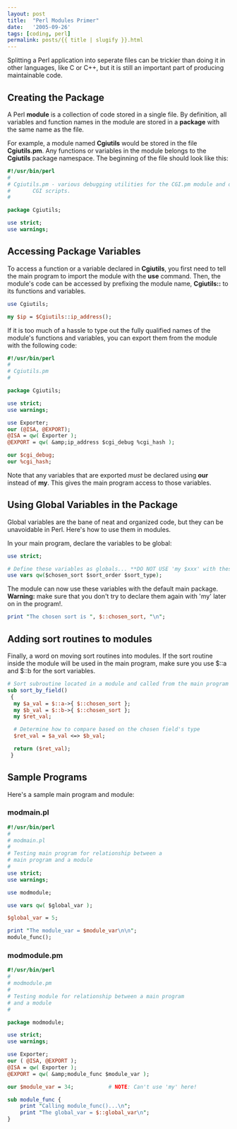 ```yaml
---
layout: post
title:  "Perl Modules Primer"
date:   '2005-09-26'
tags: [coding, perl]
permalink: posts/{{ title | slugify }}.html
---
```


Splitting a Perl application into seperate files can be trickier than
doing it in other languages, like C or C++, but it is still an
important part of producing maintainable code.  

## Creating the Package

A Perl <b>module</b> is a collection of code stored in a single file.
By definition, all variables and function names in the module are
stored in a <b>package</b> with the same name as the file.

For example, a module named <b>Cgiutils</b> would be stored in the file
<b>Cgiutils.pm</b>.  Any functions or variables in the module belongs
to the <b>Cgiutils</b> package namespace.  The beginning of the file
should look like this:

<!-- more -->

~~~ perl
#!/usr/bin/perl
#
# Cgiutils.pm - various debugging utilities for the CGI.pm module and other
#		CGI scripts.
#

package Cgiutils;

use strict;
use warnings;
~~~

## Accessing Package Variables

To access a function or a variable declared in <b>Cgiutils</b>, you first
need to tell the main program to import the module with the <b>use</b>
command.  Then, the module's code can be accessed by prefixing the
module name, <b>Cgiutils::</b> to its functions and variables.

~~~ perl
use Cgiutils;

my $ip = $Cgiutils::ip_address();
~~~

If it is too much of a hassle to type out the fully qualified
names of the module's functions and variables, you can export them
from the module with the following code:

~~~ perl
#!/usr/bin/perl
#
# Cgiutils.pm
#

package Cgiutils;

use strict;
use warnings;

use Exporter;
our (@ISA, @EXPORT);
@ISA = qw( Exporter );
@EXPORT = qw( &amp;ip_address $cgi_debug %cgi_hash );

our $cgi_debug;
our %cgi_hash;
~~~

Note that any variables that are exported <i>must</i> be declared
using <b>our</b> instead of <b>my</b>.  This gives the main program
access to those variables.

## Using Global Variables in the Package

Global variables are the bane of neat and organized code, but
they can be unavoidable in Perl.  Here's how to use them in
modules.

In your main program, declare the variables to be global:

~~~ perl
use strict;

# Define these variables as globals... **DO NOT USE 'my $xxx' with these!**
use vars qw($chosen_sort $sort_order $sort_type);
~~~

The module can now use these variables with the default main package.  
<b>Warning:</b> make sure that you don't try to declare them again
with 'my' later on in the program!.  

~~~ perl
print "The chosen sort is ", $::chosen_sort, "\n";
~~~

## Adding sort routines to modules

Finally, a word on moving sort routines into modules.  If the sort
routine inside the module will be used in the main program, make sure you
use $::a and $::b for the sort variables.

~~~ perl
# Sort subroutine located in a module and called from the main program
sub sort_by_field()
 {
  my $a_val = $::a->{ $::chosen_sort };
  my $b_val = $::b->{ $::chosen_sort };
  my $ret_val;

  # Determine how to compare based on the chosen field's type
  $ret_val = $a_val <=> $b_val;

  return ($ret_val);
 }
~~~

## Sample Programs

Here's a sample main program and module:

### modmain.pl

~~~ perl
#!/usr/bin/perl
#
# modmain.pl
#
# Testing main program for relationship between a
# main program and a module
#
use strict;
use warnings;

use modmodule;

use vars qw( $global_var );

$global_var = 5;

print "The module_var = $module_var\n\n";
module_func();
~~~

### modmodule.pm

~~~ perl
#!/usr/bin/perl
#
# modmodule.pm
#
# Testing module for relationship between a main program
# and a module
#

package modmodule;

use strict;
use warnings;

use Exporter;
our ( @ISA, @EXPORT );
@ISA = qw( Exporter );
@EXPORT = qw( &amp;module_func $module_var );

our $module_var = 34;           # NOTE: Can't use 'my' here!

sub module_func {
	print "Calling module_func()...\n";
	print "The global_var = $::global_var\n";
}
~~~
